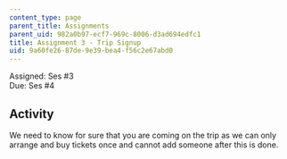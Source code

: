 ```yaml
---
content_type: page
parent_title: Assignments
parent_uid: 982a0b97-ecf7-969c-8006-d3ad694edfc1
title: Assignment 3 - Trip Signup
uid: 9a60fe26-87de-9e39-bea4-f56c2e67abd0
---
```


Assigned: Ses #3  
Due: Ses #4

Activity
--------

We need to know for sure that you are coming on the trip as we can only arrange and buy tickets once and cannot add someone after this is done.